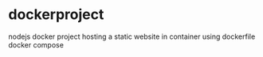 # dockerproject
nodejs docker project
hosting a static website in container using dockerfile
docker compose
